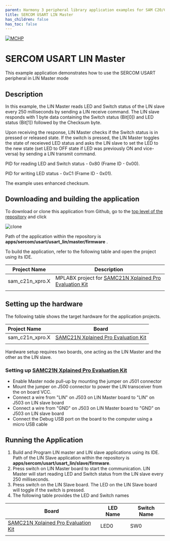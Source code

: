```yaml
---
parent: Harmony 3 peripheral library application examples for SAM C20/C21 family
title: SERCOM USART LIN Master 
has_children: false
has_toc: false
---
```


[![MCHP](https://www.microchip.com/ResourcePackages/Microchip/assets/dist/images/logo.png)](https://www.microchip.com)

# SERCOM USART LIN Master

This example application demonstrates how to use the SERCOM USART peripheral in LIN Master mode

## Description

In this example, the LIN Master reads LED and Switch status of the LIN slave every 250 milliseconds by sending a LIN receive command. The LIN slave responds with 1 byte data containing the Switch status (Bit[0]) and LED status (Bit[1]) followed by the Checksum byte. 

Upon receiving the response, LIN Master checks if the Switch status is in pressed or released state. If the switch is pressed, the LIN Master toggles the state of receieved LED status and asks the LIN slave to set the LED to the new state (set LED to OFF state if LED was previously ON and vice-versa) by sending a LIN transmit command.

PID for reading LED and Switch status - 0x80 (Frame ID - 0x00). 

PID for writing LED status - 0xC1 (Frame ID - 0x01). 

The example uses enhanced checksum.

## Downloading and building the application

To download or clone this application from Github, go to the [top level of the repository](https://github.com/Microchip-MPLAB-Harmony/csp_apps_sam_c20_c21) and click

![clone](../../../../docs/images/clone.png)

Path of the application within the repository is **apps/sercom/usart/usart_lin/master/firmware** .

To build the application, refer to the following table and open the project using its IDE.

| Project Name      | Description                                    |
| ----------------- | ---------------------------------------------- |
| sam_c21n_xpro.X | MPLABX project for [SAMC21N Xplained Pro Evaluation Kit](https://www.microchip.com/developmenttools/ProductDetails/atsamc21n-xpro) |
|||

## Setting up the hardware

The following table shows the target hardware for the application projects.

| Project Name| Board|
|:---------|:---------:|
| sam_c21n_xpro.X | [SAMC21N Xplained Pro Evaluation Kit](https://www.microchip.com/developmenttools/ProductDetails/atsamc21n-xpro)
|||

Hardware setup requires two boards, one acting as the LIN Master and the other as the LIN slave.

### Setting up [SAMC21N Xplained Pro Evaluation Kit](https://www.microchip.com/developmenttools/ProductDetails/atsamc21n-xpro)

- Enable Master node pull-up by mounting the jumper on J501 connector
- Mount the jumper on J500 connector to power the LIN transceiver from the on board VCC.
- Connect a wire from "LIN" on J503 on LIN Master board to "LIN" on J503 on LIN slave board
- Connect a wire from "GND" on J503 on LIN Master board to "GND" on J503 on LIN slave board
- Connect the Debug USB port on the board to the computer using a micro USB cable

## Running the Application

1. Build and Program LIN master and LIN slave applications using its IDE. Path of the LIN Slave application within the repository is **apps/sercom/usart/usart_lin/slave/firmware**.
2. Press switch on LIN Master board to start the communication. LIN Master will start reading LED and Switch status from the LIN slave every 250 milliseconds.
3. Press switch on the LIN Slave board. The LED on the LIN Slave board will toggle if the switch is pressed.
4. The following table provides the LED and Switch names

| Board      | LED Name  | Switch Name |
| ----------------- | ----------- | ----------- |
| [SAMC21N Xplained Pro Evaluation Kit](https://www.microchip.com/developmenttools/ProductDetails/atsamc21n-xpro) |LED0 | SW0 |
|||
